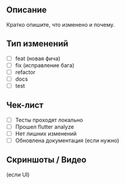 ## Описание

Кратко опишите, что изменено и почему.

## Тип изменений
- [ ] feat (новая фича)
- [ ] fix (исправление бага)
- [ ] refactor
- [ ] docs
- [ ] test

## Чек-лист
- [ ] Тесты проходят локально
- [ ] Прошел flutter analyze
- [ ] Нет лишних изменений
- [ ] Обновлена документация (если нужно)

## Скриншоты / Видео
(если UI)
